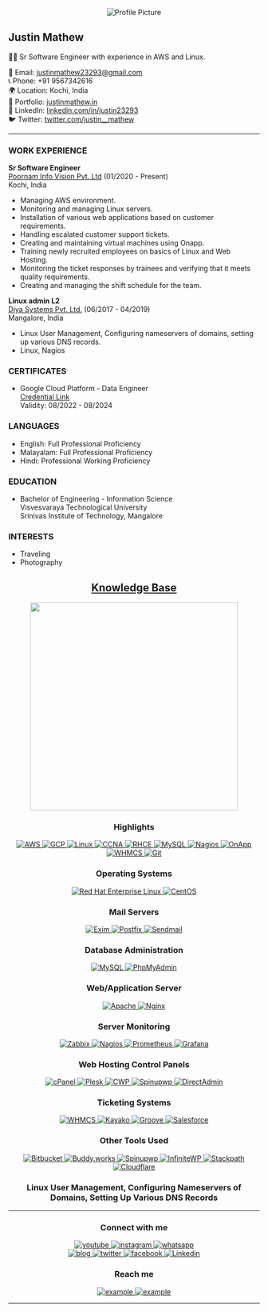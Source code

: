<p align="center">
  <img src="" alt="Profile Picture"/>
</p>

## Justin Mathew

👨‍💻 Sr Software Engineer with experience in AWS and Linux.

📧 Email: justinmathew23293@gmail.com  
📞 Phone: +91 9567342616  
🌍 Location: Kochi, India  
🔗 Portfolio: [justinmathew.in](https://justinmathew.in/)  
🔗 LinkedIn: [linkedin.com/in/justin23293](https://www.linkedin.com/in/justin23293)  
🐦 Twitter: [twitter.com/justin__mathew](https://twitter.com/justin__mathew)  

---

### WORK EXPERIENCE

**Sr Software Engineer**  
[Poornam Info Vision Pvt. Ltd](https://www.poornam.com/) (01/2020 - Present)  
Kochi, India  

- Managing AWS environment.
- Monitoring and managing Linux servers.
- Installation of various web applications based on customer requirements.
- Handling escalated customer support tickets.
- Creating and maintaining virtual machines using Onapp.
- Training newly recruited employees on basics of Linux and Web Hosting.
- Monitoring the ticket responses by trainees and verifying that it meets quality requirements.
- Creating and managing the shift schedule for the team.

**Linux admin L2**  
[Diya Systems Pvt. Ltd.](https://www.endurance.com/) (06/2017 - 04/2019)  
Mangalore, India  

- Linux User Management, Configuring nameservers of domains, setting up various DNS records.
- Linux, Nagios

### CERTIFICATES

- Google Cloud Platform - Data Engineer  
  [Credential Link](https://www.credential.net/7358f48b-0670-4003-a78c-10f5609e404a?key=2a85e678c72694928a80aa21e8f5d8533d341e9dbee240d6371239df6619256a)  
  Validity: 08/2022 - 08/2024

### LANGUAGES

- English: Full Professional Proficiency
- Malayalam: Full Professional Proficiency
- Hindi: Professional Working Proficiency

### EDUCATION

- Bachelor of Engineering - Information Science  
  Visvesvaraya Technological University  
  Srinivas Institute of Technology, Mangalore

### INTERESTS

- Traveling
- Photography

<h2 align="center"><u><b>Knowledge Base</b></u></h2>

<p align="center">
  <img style="width:26rem; height:auto" src="a62c047f-8369-493c-ab14-71ef51bebc55_rw_1200.gif"/>
</p>
<h3 align="center">Highlights</h3>
<p align="center"> 
  <a href="https://aws.amazon.com/" target="_blank"> 
    <img src="https://img.shields.io/badge/AWS-232F3E.svg?style=for-the-badge&logo=amazon-aws&logoColor=white" alt="AWS" /> 
  </a> 
  <a href="https://cloud.google.com/" target="_blank"> 
    <img src="https://img.shields.io/badge/GCP-4285F4.svg?style=for-the-badge&logo=google-cloud&logoColor=white" alt="GCP" /> 
  </a> 
  <a href="https://www.linux.org/" target="_blank"> 
    <img src="https://img.shields.io/badge/Linux-FCC624.svg?style=for-the-badge&logo=linux&logoColor=black" alt="Linux" /> 
  </a>
  <a href="https://www.cisco.com/c/en/us/training-events/training-certifications/certifications/associate/ccna.html" target="_blank"> 
    <img src="https://img.shields.io/badge/CCNA-1BA0D7.svg?style=for-the-badge&logo=cisco&logoColor=white" alt="CCNA" /> 
  </a>
  <a href="https://www.redhat.com/en/services/certification/rhce" target="_blank"> 
    <img src="https://img.shields.io/badge/RHCE-FF0000.svg?style=for-the-badge&logo=red-hat&logoColor=white" alt="RHCE" /> 
  </a>
  <a href="https://www.mysql.com/" target="_blank"> 
    <img src="https://img.shields.io/badge/MySQL-4479A1.svg?style=for-the-badge&logo=mysql&logoColor=white" alt="MySQL" /> 
  </a>
  <a href="https://www.nagios.org/" target="_blank"> 
    <img src="https://img.shields.io/badge/Nagios-005571.svg?style=for-the-badge&logo=nagios&logoColor=white" alt="Nagios" /> 
  </a>
  <a href="https://onapp.com/" target="_blank"> 
    <img src="https://img.shields.io/badge/OnApp-3498DB.svg?style=for-the-badge&logo=onapp&logoColor=white" alt="OnApp" /> 
  </a>
  <a href="https://www.whmcs.com/" target="_blank"> 
    <img src="https://img.shields.io/badge/WHMCS-7449C0.svg?style=for-the-badge&logo=whmcs&logoColor=white" alt="WHMCS" /> 
  </a>
  <a href="https://git-scm.com/" target="_blank"> 
    <img src="https://img.shields.io/badge/Git-F05032.svg?style=for-the-badge&logo=git&logoColor=white" alt="Git" /> 
  </a>
</p>
<h3 align="center">Operating Systems</h3>
<p align="center"> 
  <a href="https://www.redhat.com/" target="_blank"> 
    <img src="https://img.shields.io/badge/Red_Hat_Enterprise_Linux-EE0000.svg?style=for-the-badge&logo=red-hat&logoColor=white" alt="Red Hat Enterprise Linux" /> 
  </a> 
  <a href="https://www.centos.org/" target="_blank"> 
    <img src="https://img.shields.io/badge/CentOS-262577.svg?style=for-the-badge&logo=centos&logoColor=white" alt="CentOS" /> 
  </a> 
</p>
<h3 align="center">Mail Servers</h3>
<p align="center"> 
  <a href="http://www.exim.org/" target="_blank"> 
    <img src="https://img.shields.io/badge/Exim-00AAFF.svg?style=for-the-badge&logo=exim&logoColor=white" alt="Exim" /> 
  </a> 
  <a href="http://www.postfix.org/" target="_blank"> 
    <img src="https://img.shields.io/badge/Postfix-333333.svg?style=for-the-badge&logo=postfix&logoColor=white" alt="Postfix" /> 
  </a> 
  <a href="https://www.sendmail.com/" target="_blank"> 
    <img src="https://img.shields.io/badge/Sendmail-009999.svg?style=for-the-badge&logo=sendgrid&logoColor=white" alt="Sendmail" /> 
  </a> 
</p>
<h3 align="center">Database Administration</h3>
<p align="center"> 
  <a href="https://www.mysql.com/" target="_blank"> 
    <img src="https://img.shields.io/badge/MySQL-4479A1.svg?style=for-the-badge&logo=mysql&logoColor=white" alt="MySQL" /> 
  </a> 
  <a href="https://www.phpmyadmin.net/" target="_blank"> 
    <img src="https://img.shields.io/badge/PhpMyAdmin-4169E1.svg?style=for-the-badge&logo=phpmyadmin&logoColor=white" alt="PhpMyAdmin" /> 
  </a> 
</p>
<h3 align="center">Web/Application Server</h3>
<p align="center"> 
  <a href="https://httpd.apache.org/" target="_blank"> 
    <img src="https://img.shields.io/badge/Apache-D22128.svg?style=for-the-badge&logo=apache&logoColor=white" alt="Apache" /> 
  </a> 
  <a href="https://www.nginx.com/" target="_blank"> 
    <img src="https://img.shields.io/badge/Nginx-269539.svg?style=for-the-badge&logo=nginx&logoColor=white" alt="Nginx" /> 
  </a>
</p>
<h3 align="center">Server Monitoring</h3>
<p align="center"> 
  <a href="https://www.zabbix.com/" target="_blank"> 
    <img src="https://img.shields.io/badge/Zabbix-EE0000.svg?style=for-the-badge&logo=zabbix&logoColor=white" alt="Zabbix" /> 
  </a> 
  <a href="https://www.nagios.org/" target="_blank"> 
    <img src="https://img.shields.io/badge/Nagios-CC0000.svg?style=for-the-badge&logo=nagios&logoColor=white" alt="Nagios" /> 
  </a>
  <a href="https://prometheus.io/" target="_blank"> 
    <img src="https://img.shields.io/badge/Prometheus-E6522C.svg?style=for-the-badge&logo=prometheus&logoColor=white" alt="Prometheus" /> 
  </a>
  <a href="https://grafana.com/" target="_blank"> 
    <img src="https://img.shields.io/badge/Grafana-F46800.svg?style=for-the-badge&logo=grafana&logoColor=white" alt="Grafana" /> 
  </a>
</p>
<h3 align="center">Web Hosting Control Panels</h3>
<p align="center"> 
  <a href="https://cpanel.net/" target="_blank"> 
    <img src="https://img.shields.io/badge/cPanel-FF6C2C.svg?style=for-the-badge&logo=cPanel&logoColor=white" alt="cPanel" /> 
  </a> 
  <a href="https://www.plesk.com/" target="_blank"> 
    <img src="https://img.shields.io/badge/Plesk-00ADDA.svg?style=for-the-badge&logo=Plesk&logoColor=white" alt="Plesk" /> 
  </a>
  <a href="https://control-webpanel.com/" target="_blank"> 
    <img src="https://img.shields.io/badge/CWP-000000.svg?style=for-the-badge&logo=linux&logoColor=white" alt="CWP" /> 
  </a>
  <a href="https://spinupwp.com/" target="_blank"> 
    <img src="https://img.shields.io/badge/Spinupwp-2DA0FF.svg?style=for-the-badge&logo=wordpress&logoColor=white" alt="Spinupwp" /> 
  </a>
  <a href="https://www.directadmin.com/" target="_blank"> 
    <img src="https://img.shields.io/badge/DirectAdmin-E47626.svg?style=for-the-badge&logo=DirectAdmin&logoColor=white" alt="DirectAdmin" /> 
  </a>
</p>
<h3 align="center">Ticketing Systems</h3>
<p align="center"> 
  <a href="https://www.whmcs.com/" target="_blank"> 
    <img src="https://img.shields.io/badge/WHMCS-4050B5.svg?style=for-the-badge&logo=whmcs&logoColor=white" alt="WHMCS" /> 
  </a> 
  <a href="https://www.kayako.com/" target="_blank"> 
    <img src="https://img.shields.io/badge/Kayako-1F252E.svg?style=for-the-badge&logo=kayako&logoColor=white" alt="Kayako" /> 
  </a>
  <a href="https://www.groovehq.com/" target="_blank"> 
    <img src="https://img.shields.io/badge/Groove-3D7AF4.svg?style=for-the-badge&logo=groove&logoColor=white" alt="Groove" /> 
  </a>
  <a href="https://www.salesforce.com/" target="_blank"> 
    <img src="https://img.shields.io/badge/Salesforce-00A1E0.svg?style=for-the-badge&logo=salesforce&logoColor=white" alt="Salesforce" /> 
  </a>
</p>
<h3 align="center">Other Tools Used</h3>
<p align="center"> 
  <a href="https://bitbucket.org/" target="_blank"> 
    <img src="https://img.shields.io/badge/Bitbucket-0052CC.svg?style=for-the-badge&logo=bitbucket&logoColor=white" alt="Bitbucket" /> 
  </a> 
  <a href="https://buddy.works/" target="_blank"> 
    <img src="https://img.shields.io/badge/Buddy.works-34495E.svg?style=for-the-badge&logo=buddy&logoColor=white" alt="Buddy.works" /> 
  </a>
  <a href="https://spinupwp.com/" target="_blank"> 
    <img src="https://img.shields.io/badge/Spinupwp-2496ED.svg?style=for-the-badge&logo=spinupwp&logoColor=white" alt="Spinupwp" /> 
  </a>
  <a href="https://infinitewp.com/" target="_blank"> 
    <img src="https://img.shields.io/badge/InfiniteWP-3498DB.svg?style=for-the-badge&logo=infinitewp&logoColor=white" alt="InfiniteWP" /> 
  </a>
  <a href="https://www.stackpath.com/" target="_blank"> 
    <img src="https://img.shields.io/badge/Stackpath-F48024.svg?style=for-the-badge&logo=stackpath&logoColor=white" alt="Stackpath" /> 
  </a>
  <a href="https://www.cloudflare.com/" target="_blank"> 
    <img src="https://img.shields.io/badge/Cloudflare-F38020.svg?style=for-the-badge&logo=cloudflare&logoColor=white" alt="Cloudflare" /> 
  </a>
</p>
<h3 align="center">Linux User Management, Configuring Nameservers of Domains, Setting Up Various DNS Records</h3>

----

<h3 align="center">Connect with me</h3>

<div style="margin-top:10px" align="center">
  <div>
    <a  href="https://www.youtube.com/channel/UCO0zkfUHCaNfeSusjYI2PoA" target="_blank">
      <img src="https://img.shields.io/badge/mangoes media-%23FF0000.svg?style=for-the-badge&logo=YouTube&logoColor=white" alt="youtube"/>
    </a>
     <a  href="https://www.instagram.com/achuntelolan/?fbclid=IwAR0WZUX1141V7blzXGlfMSiRHdZJzfdtm2AbIXyYrzSqidF2pdLMyhQDtno" target="_blank">
      <img src="https://img.shields.io/badge/achuntelolan-%23E4405F.svg?style=for-the-badge&logo=Instagram&logoColor=white" alt="instagram"/>
    </a>
    <a href="https://api.whatsapp.com/send?phone=919188462190&text=Hi%20Hlo%20i%20seen%20your%20profile%20on%20github%20and%20i%20messaging%20you" target="_blank">
      <img src="https://img.shields.io/badge/WhatsApp-25D366?style=for-the-badge&logo=whatsapp&logoColor=white" alt="whatsapp"/>
    </a>
  </div>
  <div>
    <a  href="https://mediamangoes.blogspot.com/" target="_blank">
      <img src="https://img.shields.io/badge/Blogger-FF5722?style=for-the-badge&logo=blogger&logoColor=white" alt="blog"/>
    </a>
    <a href="https://twitter.com/achuntelolan" target="_blank">
      <img src="https://img.shields.io/badge/Twitter-1DA1F2.svg?style=for-the-badge&logo=twitter&logoColor=white" alt="twitter"/>
    </a>
    <a href="https://www.facebook.com/achunte0lolan" target="_blank">
      <img src="https://img.shields.io/badge/Facebook-%231877F2.svg?style=for-the-badge&logo=Facebook&logoColor=white" alt="facebook"/>
    </a>
        <a href="https://www.linkedin.com/in/anoop-aj-8bb9591b0/" target="_blank">
      <img src="https://img.shields.io/badge/Linkedin-25D366?style=for-the-badge&logo=linkedin&logoColor=white" alt="Linkedin"/>
    </a>
  </div>
</div>

<h3 align="center">Reach me</h3>

<p align="center">
  <a  href="mailto:info.mangoesmedia@gmail.com" target="_blank">
    <img src="https://img.shields.io/badge/Gmail-D14836?style=for-the-badge&logo=gmail&logoColor=white" alt="example"/>
  </a>
  <a href="mailto:anoopaj08@outlook.com?subject=Feedback%20From%20Github&body=Hello," target="_blank">
    <img src="https://img.shields.io/badge/Outlook-0078D4.svg?style=for-the-badge&logo=microsoftoutlook&logoColor=white" alt="example"/>
  </a>
</p>

----
